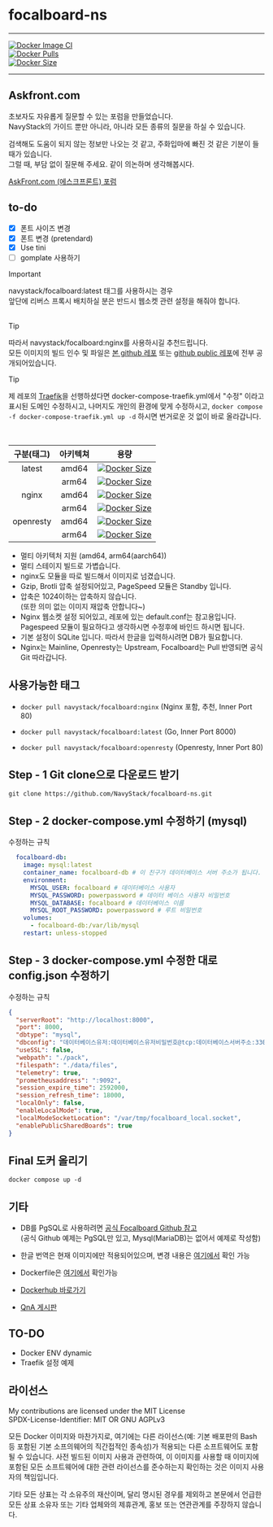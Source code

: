 # focalboard-ns

---

[![Docker Image CI](https://github.com/Navystack/focalboard-ns/actions/workflows/docker-image.yml/badge.svg)](https://github.com/Navystack/focalboard-ns/actions/workflows/docker-image.yml)<br>
[![Docker Pulls](https://badgen.net/docker/pulls/navystack/focalboard?icon=docker&label=pulls)](https://hub.docker.com/r/navystack/focalboard/)<br>
[![Docker Size](https://badgen.net/docker/size/navystack/focalboard/latest/amd64?icon=docker)](https://hub.docker.com/r/navystack/focalboard/)

---

## Askfront.com

초보자도 자유롭게 질문할 수 있는 포럼을 만들었습니다. <br />
NavyStack의 가이드 뿐만 아니라, 아니라 모든 종류의 질문을 하실 수 있습니다.

검색해도 도움이 되지 않는 정보만 나오는 것 같고, 주화입마에 빠진 것 같은 기분이 들 때가 있습니다.<br />
그럴 때, 부담 없이 질문해 주세요. 같이 의논하며 생각해봅시다.

[AskFront.com (에스크프론트) 포럼](https://askfront.com/?github)

## to-do

- [x] 폰트 사이즈 변경
- [x] 폰트 변경 (pretendard)
- [x] Use tini
- [ ] gomplate 사용하기

> [!IMPORTANT]
> navystack/focalboard:latest 태그를 사용하시는 경우 <br>
> 앞단에 리버스 프록시 배치하실 분은 반드시 웹소켓 관련 설정을 해줘야 합니다. <br><br>

> [!TIP]
> 따라서 navystack/focalboard:nginx를 사용하시길 추천드립니다. <br>
> 모든 이미지의 빌드 인수 및 파일은 [본 github 레포](https://github.com/NavyStack/focalboard-ns/) 또는 [github public 레포](https://github.com/NavyStack/)에 전부 공개되어있습니다.

> [!TIP]
> 제 레포의 [Traefik](https://github.com/NavyStack/traefik)을 선행하셨다면
> docker-compose-traefik.yml에서 "수정" 이라고 표시된 도메인 수정하시고,
> 나머지도 개인의 환경에 맞게 수정하시고,
> `docker compose -f docker-compose-traefik.yml up -d` 하시면 번거로운 것 없이 바로 올라갑니다.

<br>

| 구분(태그) | 아키텍쳐 |                                                                       용량                                                                        |
| :--------: | :------: | :-----------------------------------------------------------------------------------------------------------------------------------------------: |
|   latest   |  amd64   |  [![Docker Size](https://badgen.net/docker/size/navystack/focalboard/latest/amd64?icon=docker)](https://hub.docker.com/r/navystack/focalboard/)   |
|            |  arm64   |  [![Docker Size](https://badgen.net/docker/size/navystack/focalboard/latest/arm64?icon=docker)](https://hub.docker.com/r/navystack/focalboard/)   |
|   nginx    |  amd64   |   [![Docker Size](https://badgen.net/docker/size/navystack/focalboard/nginx/arm64?icon=docker)](https://hub.docker.com/r/navystack/focalboard/)   |
|            |  arm64   |   [![Docker Size](https://badgen.net/docker/size/navystack/focalboard/nginx/arm64?icon=docker)](https://hub.docker.com/r/navystack/focalboard/)   |
| openresty  |  amd64   | [![Docker Size](https://badgen.net/docker/size/navystack/focalboard/openresty/arm64?icon=docker)](https://hub.docker.com/r/navystack/focalboard/) |
|            |  arm64   | [![Docker Size](https://badgen.net/docker/size/navystack/focalboard/openresty/arm64?icon=docker)](https://hub.docker.com/r/navystack/focalboard/) |

- 멀티 아키텍처 지원 (amd64, arm64(aarch64))
- 멀티 스테이지 빌드로 가볍습니다.
- nginx도 모듈을 따로 빌드해서 이미지로 넘겼습니다.
- Gzip, Brotli 압축 설정되어있고, PageSpeed 모듈은 Standby 입니다.
- 압축은 1024이하는 압축하지 않습니다. <br> (또한 의미 없는 이미지 재압축 안합니다~)
- Nginx 웹소켓 설정 되어있고, 레포에 있는 default.conf는 참고용입니다. <br> Pagespeed 모듈이 필요하다고 생각하시면 수정후에 바인드 하시면 됩니다.
- 기본 설정이 SQLite 입니다. 따라서 한글을 입력하시려면 DB가 필요합니다.
- Nginx는 Mainline, Openresty는 Upstream, Focalboard는 Pull 반영되면 공식 Git 따라갑니다.

## 사용가능한 태그

- `docker pull navystack/focalboard:nginx` (Nginx 포함, 추천, Inner Port 80)

- `docker pull navystack/focalboard:latest` (Go, Inner Port 8000)

- `docker pull navystack/focalboard:openresty` (Openresty, Inner Port 80)

## Step - 1 Git clone으로 다운로드 받기

`git clone https://github.com/NavyStack/focalboard-ns.git`

## Step - 2 docker-compose.yml 수정하기 (mysql)

수정하는 규칙

```docker-compose.yml
  focalboard-db:
    image: mysql:latest
    container_name: focalboard-db # 이 친구가 데이터베이스 서버 주소가 됩니다.
    environment:
      MYSQL_USER: focalboard # 데이터베이스 사용자
      MYSQL_PASSWORD: powerpassword # 데이터 베이스 사용자 비밀번호
      MYSQL_DATABASE: focalboard # 데이터베이스 이름
      MYSQL_ROOT_PASSWORD: powerpassword # 루트 비밀번호
    volumes:
      - focalboard-db:/var/lib/mysql
    restart: unless-stopped
```

## Step - 3 docker-compose.yml 수정한 대로 config.json 수정하기

수정하는 규칙

```config.json
{
  "serverRoot": "http://localhost:8000",
  "port": 8000,
  "dbtype": "mysql",
  "dbconfig": "데이터베이스유저:데이터베이스유저비밀번호@tcp:데이터베이스서버주소:3306)/데이터베이스이름",
  "useSSL": false,
  "webpath": "./pack",
  "filespath": "./data/files",
  "telemetry": true,
  "prometheusaddress": ":9092",
  "session_expire_time": 2592000,
  "session_refresh_time": 18000,
  "localOnly": false,
  "enableLocalMode": true,
  "localModeSocketLocation": "/var/tmp/focalboard_local.socket",
  "enablePublicSharedBoards": true
}
```

## Final 도커 올리기

`docker compose up -d`

## 기타

- DB를 PgSQL로 사용하려면 [공식 Focalboard Github 참고](https://github.com/mattermost/focalboard) <br> (공식 Github 예제는 PgSQL만 있고, Mysql(MariaDB)는 없어서 예제로 작성함)

- 한글 번역은 현재 이미지에만 적용되어있으며, 변경 내용은 [여기에서](https://github.com/AskFront/focalboard-af.git) 확인 가능

- Dockerfile은 [여기에서](https://github.com/NavyStack/focalboard-ns.git) 확인가능

- [Dockerhub 바로가기](https://hub.docker.com/r/navystack/focalboard/)

- [QnA 게시판](https://navystack.com/nsboard/)

## TO-DO

- Docker ENV dynamic
- Traefik 설정 예제

## 라이선스

My contributions are licensed under the MIT License <br>
SPDX-License-Identifier: MIT OR GNU AGPLv3

모든 Docker 이미지와 마찬가지로, 여기에는 다른 라이선스(예: 기본 배포판의 Bash 등 포함된 기본 소프의웨어의 직간접적인 종속성)가 적용되는 다른 소프트웨어도 포함될 수 있습니다.
사전 빌드된 이미지 사용과 관련하여, 이 이미지를 사용할 때 이미지에 포함된 모든 소프트웨어에 대한 관련 라이선스를 준수하는지 확인하는 것은 이미지 사용자의 책임입니다.

기타 모든 상표는 각 소유주의 재산이며, 달리 명시된 경우를 제외하고 본문에서 언급한 모든 상표 소유자 또는 기타 업체와의 제휴관계, 홍보 또는 연관관계를 주장하지 않습니다.
